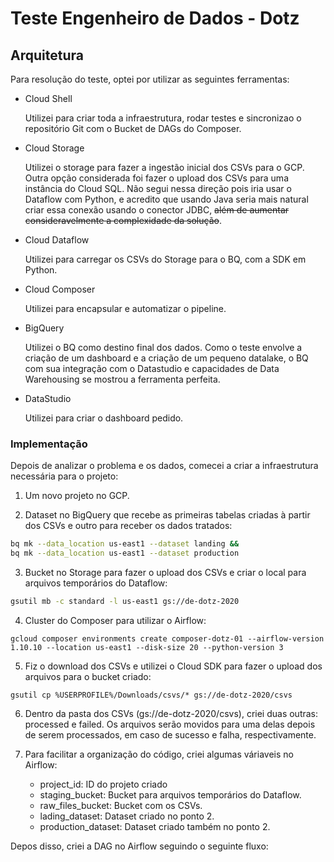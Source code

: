# Teste Engenheiro de Dados - Dotz

## Arquitetura

Para resolução do teste, optei por utilizar as seguintes ferramentas:

* Cloud Shell

    Utilizei para criar toda a infraestrutura, rodar testes e sincronizao o repositório Git com o Bucket de DAGs do Composer.

* Cloud Storage

    Utilizei o storage para fazer a ingestão inicial dos CSVs para o GCP.
    Outra opção considerada foi fazer o upload dos CSVs para uma instância do Cloud SQL. Não segui nessa direção pois iria usar o Dataflow com Python, e acredito que usando Java seria mais natural criar essa conexão usando o conector JDBC, ~~além de aumentar consideravelmente a complexidade da solução~~.

* Cloud Dataflow

    Utilizei para carregar os CSVs do Storage para o BQ, com a SDK em Python.

* Cloud Composer

    Utilizei para encapsular e automatizar o pipeline.

* BigQuery

    Utilizei o BQ como destino final dos dados. Como o teste envolve a criação de um dashboard e a criação de um pequeno datalake, o BQ com sua integração com o Datastudio e capacidades de Data Warehousing se mostrou a ferramenta perfeita.

* DataStudio

    Utilizei para criar o dashboard pedido.

### Implementação

Depois de analizar o problema e os dados, comecei a criar a infraestrutura necessária para o projeto:

1. Um novo projeto no GCP.

2. Dataset no BigQuery que recebe as primeiras tabelas criadas à partir dos CSVs e outro para receber os dados tratados:

``` bash
bq mk --data_location us-east1 --dataset landing &&
bq mk --data_location us-east1 --dataset production
```

3. Bucket no Storage para fazer o upload dos CSVs e criar o local para arquivos temporários do Dataflow:

``` bash
gsutil mb -c standard -l us-east1 gs://de-dotz-2020
```

4. Cluster do Composer para utilizar o Airflow:

```
gcloud composer environments create composer-dotz-01 --airflow-version 1.10.10 --location us-east1 --disk-size 20 --python-version 3 
```

5. Fiz o download dos CSVs e utilizei o Cloud SDK para fazer o upload dos arquivos para o bucket criado:

```
gsutil cp %USERPROFILE%/Downloads/csvs/* gs://de-dotz-2020/csvs
```

6. Dentro da pasta dos CSVs (gs://de-dotz-2020/csvs), criei duas outras: processed e failed. Os arquivos serão movidos para uma delas depois de serem processados, em caso de sucesso e falha, respectivamente.

7. Para facilitar a organização do código, criei algumas váriaveis no Airflow:
    
    * project_id: ID do projeto criado
    * staging_bucket: Bucket para arquivos temporários do Dataflow.
    * raw_files_bucket: Bucket com os CSVs.
    * lading_dataset: Dataset criado no ponto 2.
    * production_dataset: Dataset criado também no ponto 2.

Depos disso, criei a DAG no Airflow seguindo o seguinte fluxo:














